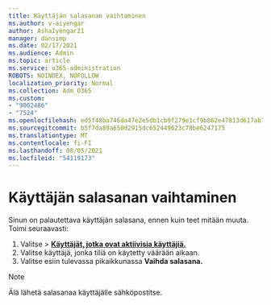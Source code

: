 ```yaml
---
title: Käyttäjän salasanan vaihtaminen
ms.author: v-aiyengar
author: AshaIyengar21
manager: dansimp
ms.date: 02/17/2021
ms.audience: Admin
ms.topic: article
ms.service: o365-administration
ROBOTS: NOINDEX, NOFOLLOW
localization_priority: Normal
ms.collection: Adm_O365
ms.custom:
- "9002486"
- "7524"
ms.openlocfilehash: ed5f48ba746da47e2e5db1cb9f279e1cf9b862e47813d617ab7df18ed64725ed
ms.sourcegitcommit: b5f7da89a650d2915dc652449623c78be6247175
ms.translationtype: MT
ms.contentlocale: fi-FI
ms.lasthandoff: 08/05/2021
ms.locfileid: "54119173"
---
```

# <a name="reset-the-users-password"></a>Käyttäjän salasanan vaihtaminen

Sinun on palautettava käyttäjän salasana, ennen kuin teet mitään muuta. Toimi seuraavasti:

1. Valitse   >  **[Käyttäjät, jotka ovat aktiivisia käyttäjiä.](https://go.microsoft.com/fwlink/p/?linkid=834822)**
1. Valitse käyttäjä, jonka tiliä on käytetty väärään aikaan.
1. Valitse esiin tulevassa pikaikkunassa **Vaihda salasana.**

> [!NOTE]
> Älä lähetä salasanaa käyttäjälle sähköpostitse.
